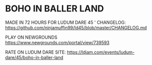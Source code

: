 # BOHO IN BALLER LAND

MADE IN 72 HOURS FOR LUDUM DARE 45
'
CHANGELOG: https://github.com/ninjamuffin99/ld45/blob/master/CHANGELOG.md


PLAY ON NEWGROUNDS https://www.newgrounds.com/portal/view/739593

RATE ON LUDUM DARE SITE: https://ldjam.com/events/ludum-dare/45/boho-in-baller-land
